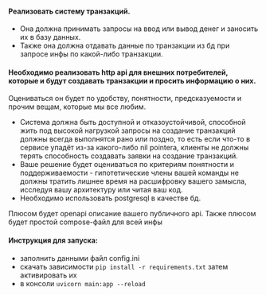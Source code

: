  #### Реализовать систему транзакций.
 * Она должна принимать запросы на ввод или вывод денег и заносить их в базу данных.
 * Также она должна отдавать данные по транзакции из бд при запросе инфы по какой-либо транзакции.

 #### Необходимо реализовать http api для внешних потребителей, которые и будут создавать транзакции и просить информацию о них.
 Оцениваться он будет по удобству, понятности, предсказуемости и прочим вещам, которые мы все любим.

* Система должна быть доступной и отказоустойчивой, способной жить под высокой нагрузкой
запросы на создание транзакций должны всегда выполнятся рано или поздно,
то есть если что-то в сервисе упадёт из-за какого-либо nil pointerа, клиенты не должны терять
способность создавать заявки на создание транзакций.
* Ваше решение будет оцениваться по критериям понятности и поддерживаемости - гипотетические
члены вашей команды не должны тратить лишнее время на расшифровку вашего замысла,
исследуя вашу архитектуру или читая ваш код.
* Необходимо использовать postgresql в качестве бд.

 Плюсом будет openapi описание вашего публичного api.
 Также плюсом будет простой compose-файл для всей инфы

#### Инструкция для запуска:
* заполнить данными файл config.ini
* скачать зависимости `pip install -r requirements.txt` затем активировать их
* в консоли `uvicorn main:app --reload`